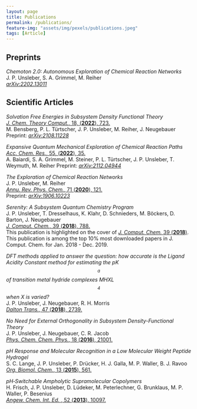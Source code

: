 ```yaml
---
layout: page
title: Publications
permalink: /publications/
feature-img: "assets/img/pexels/publications.jpeg"
tags: [Article]
---
```


## Preprints
*Chemoton 2.0: Autonomous Exploration of Chemical Reaction Networks*  
J. P. Unsleber, S. A. Grimmel, M. Reiher  
[*arXiv:2202.13011*](https://doi.org/10.48550/arXiv.2202.13011)  

## Scientific Articles
*Solvation Free Energies in Subsystem Density Functional Theory*  
[*J. Chem. Theory Comput.*, 18, (**2022**), 723.](https://doi.org/10.1021/acs.jctc.1c00864)  
M. Bensberg, P. L. Türtscher, J. P. Unsleber, M. Reiher, J. Neugebauer  
Preprint: [*arXiv:2108.11228*](https://arxiv.org/abs/2108.11228)  

*Expansive Quantum Mechanical Exploration of Chemical Reaction Paths*  
[*Acc. Chem. Res.*, 55, (**2022**), 35.](https://doi.org/10.1021/acs.accounts.1c00472)  
A. Baiardi, S. A. Grimmel, M. Steiner, P. L. Türtscher, J. P. Unsleber, T. Weymuth, M. Reiher
Preprint: [*arXiv:2112.04944*](https://doi.org/10.48550/arXiv.2112.04944)  

*The Exploration of Chemical Reaction Networks*  
J. P. Unsleber, M. Reiher  
[*Annu. Rev. Phys. Chem.*, 71 (**2020**), 121.](https://doi.org/10.1146/annurev-physchem-071119-040123)  
Preprint: [*arXiv:1906.10223*](https://arxiv.org/abs/1906.10223)  

*Serenity: A Subsystem Quantum Chemistry Program*  
J. P. Unsleber, T. Dresselhaus, K. Klahr, D. Schnieders, M. Böckers, D. Barton, J. Neugebauer  
[*J. Comput. Chem.*, 39 (**2018**), 788.](http://dx.doi.org/10.1002/jcc.25162)  
This publication is highlighted on the cover of [*J. Comput. Chem.* 39 (**2018**)](http://dx.doi.org/10.1002/jcc.25216).  
This publication is among the top 10% most downloaded papers in J. Comput. Chem. for Jan. 2018 - Dec. 2019.  

*DFT methods applied to answer the question: how accurate is the Ligand Acidity Constant method for estimating the pK$$_a$$ of transition metal hydride complexes MHXL$$_4$$ when X is varied?*  
J. P. Unsleber, J. Neugebauer, R. H. Morris  
[*Dalton Trans.*, 47 (**2018**), 2739.](http://dx.doi.org/10.1039/C7DT03473C)

*No Need for External Orthogonality in Subsystem Density-Functional Theory*  
J. P. Unsleber, J. Neugebauer, C. R. Jacob  
[*Phys. Chem. Chem. Phys.*, 18 (**2016**), 21001.](https://doi.org/10.1039/C6CP00332J)  
  
*pH Response and Molecular Recognition in a Low Molecular Weight Peptide Hydrogel*  
S. C. Lange, J. P. Unsleber, P. Drücker, H. J. Galla, M. P. Waller, B. J. Ravoo    
[*Org. Biomol. Chem.*, 13 (**2015**), 561.](https://doi.org/10.1039/C4OB02069C)
  
*pH‐Switchable Ampholytic Supramolecular Copolymers*  
H. Frisch, J. P. Unsleber, D. Lüdeker, M. Peterlechner, G. Brunklaus, M. P. Waller, P. Besenius  
[*Angew. Chem. Int. Ed.* , 52 (**2013**), 10097.](https://doi.org/10.1002/anie.201303810)
  

